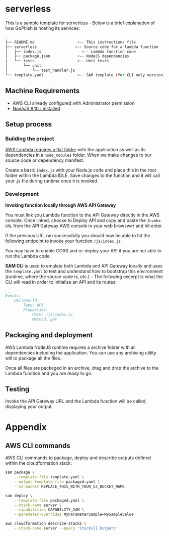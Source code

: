 # serverless

This is a sample template for serverless - Below is a brief explanation of how GoPhish is hosting its services:

```bash
.
├── README.md                   <-- This instructions file
├── serverless                 <-- Source code for a lambda function
│   ├── index.js                  <-- Lambda function code
│   ├── package.json            <-- NodeJS dependencies
│   └── tests                   <-- Unit tests
│       └── unit
│           └── test_handler.js
└── template.yaml               <-- SAM template (for CLI only version)
```

## Machine Requirements

* AWS CLI already configured with Administrator permission
* [NodeJS 8.10+ installed](https://nodejs.org/en/download/)


## Setup process

### Building the project

[AWS Lambda requires a flat folder](https://docs.aws.amazon.com/lambda/latest/dg/nodejs-create-deployment-pkg.html) with the application as well as its dependencies in a `node_modules` folder. When we make changes to our source code or dependency manifest.

Create a basic `index.js` with your Node.js code and place this in the root folder within the Lambda IDLE. Save changes to the function and it will call your .js file during runtime once it is invoked. 


### Development

**Invoking function locally through AWS API Gateway**

You must link you Lambda function to the API Gateway directly in the AWS console. Once linked, choose to Deploy API and copy and paste the `Invoke URL` from the API Gateway AWS console in your web browswer and hit enter. 

If the previous URL ran successfully you should now be able to hit the following endpoint to invoke your function `/js/index.js`

You may have to enable CORS and re-deploy your API if you are not able to run the Lambda code. 

**SAM CLI** is used to emulate both Lambda and API Gateway locally and uses the `template.yaml` to test and understand how to bootstrap this environment (runtime, where the source code is, etc.) - The following excerpt is what the CLI will read in order to initialize an API and its routes:

```yaml
...
Events:
    HelloWorld:
        Type: API
        Properties:
            Path: /js/index.js
            Method: get
```

## Packaging and deployment

AWS Lambda NodeJS runtime requires a archive folder with all dependencies including the application. You can use any archiving utility will to package all the files.

Once all files are packaged in an archive, drag and drop the archive to the Lambda function and you are ready to go. 

## Testing

Invoke the API Gateway URL and the Lambda function will be called, displaying your output. 

# Appendix

## AWS CLI commands

AWS CLI commands to package, deploy and describe outputs defined within the cloudformation stack:

```bash
sam package \
    --template-file template.yaml \
    --output-template-file packaged.yaml \
    --s3-bucket REPLACE_THIS_WITH_YOUR_S3_BUCKET_NAME

sam deploy \
    --template-file packaged.yaml \
    --stack-name server \
    --capabilities CAPABILITY_IAM \
    --parameter-overrides MyParameterSample=MySampleValue

aws cloudformation describe-stacks \
    --stack-name server --query 'Stacks[].Outputs'
```


